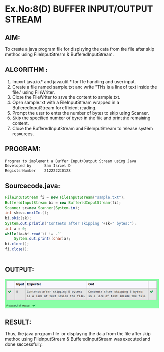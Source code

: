 # Ex.No:8(D) BUFFER INPUT/OUTPUT STREAM

## AIM:
 To create a java program file for displaying the data from the file after skip method using FileInputStream & BufferedInputStream.

## ALGORITHM :
1.	Import java.io.* and java.util.* for file handling and user input.
2.	Create a file named sample.txt and write "This is a line of text inside the file." using FileWriter.
3.	Close the FileWriter to save the content to sample.txt.
4.	Open sample.txt with a FileInputStream wrapped in a BufferedInputStream for efficient reading.
5.	Prompt the user to enter the number of bytes to skip using Scanner.
6.	Skip the specified number of bytes in the file and print the remaining content.
7.	Close the BufferedInputStream and FileInputStream to release system resources.




## PROGRAM:
 ```
Program to implement a Buffer Input/Output Stream using Java
Developed by    : Sam Israel D 
RegisterNumber  : 212222230128 
```

## Sourcecode.java:

```java
FileInputStream fi = new FileInputStream("sample.txt");
BufferedInputStream bi = new BufferedInputStream(fi);
Scanner sc=new Scanner(System.in);
int sk=sc.nextInt();
bi.skip(sk);
System.out.println("Contents after skipping "+sk+" bytes:");
int a = 0;
while((a=bi.read()) != -1)
    System.out.print((char)a);
bi.close();
fi.close();
       
```






## OUTPUT:

![alt text](image.png)

## RESULT:
Thus, the java program file for displaying the data from the file after skip method using FileInputStream & BufferedInputStream was executed and done successfully.



